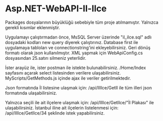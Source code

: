 # Asp.NET-WebAPI-Il-Ilce
Packages dosyalarının büyüklüğü sebebiyle tüm proje atılmamıştır. Yalnızca gerekli kısımlar eklenmiştir.

Uygulamayı çalıştırmadan önce, MsSQL Server üzerinde "il_ilce.sql" adlı dosyadaki kodları new query diyerek çalıştırınız.
Database first ile uygulamaya tabloları ve connectionstring'ini ekleyebilirsiniz.
Geri dönüş formatı olarak json kullanılmıştır. XML yapmak için WebApiConfig.cs dosyasından 25.satırı silmeniz yeterlidir.

İster arayüz ile, ister postman ile istekte bulunabilirsiniz.
/Home/Index sayfasını açarak select listesinden verilere ulaşabilirsiniz. MyScripts/GetMethods.js içinde ajax ile veriler getirilmektedir.

Json formatında İl listesine ulaşmak için:
/api/IlIlce/GetIl ile tüm illeri json formatında ulaşabilirsiniz.

Yalnızca seçili ile ait ilçelere ulaşmak için:
/api/IlIlce/GetIlce/"İl Plakası" ile ulaşabilirsiniz.
İstanbul iline ait ilçelerin listelenmesi için: 
/api/IlIlce/GetIlce/34 şeklinde istek yapabilirsiniz.
